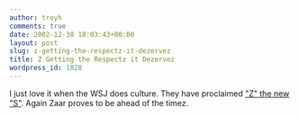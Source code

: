 ```yaml
---
author: troyh
comments: true
date: 2002-12-30 18:03:43+00:00
layout: post
slug: z-getting-the-respectz-it-dezervez
title: Z Getting the Respectz it Dezervez
wordpress_id: 1828
---
```


I just love it when the WSJ does culture.  They have proclaimed ["Z" the new "S"](http://online.wsj.com/article/0,,SB1041208189749966913,00.html?mod=home%5Fpage%5Fone%5Fus).  Again Zaar proves to be ahead of the timez.
